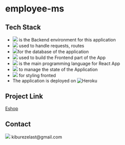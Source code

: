 # employee-ms

## Tech Stack
* <img src="https://img.shields.io/badge/Node.js-339933?style=for-the-badge&logo=nodedotjs&logoColor=white" /> is the Backend environment for this application
* <img src="https://img.shields.io/badge/express.js-%23404d59.svg?style=for-the-badge&logo=express&logoColor=%2361DAFB" /> used to handle requests, routes
* <img src="https://img.shields.io/badge/MongoDB-4EA94B?style=for-the-badge&logo=mongodb&logoColor=white" />for the database of the application
* <img src="https://img.shields.io/badge/React-20232A?style=for-the-badge&logo=react&logoColor=61DAFB" /> used to build the Frontend part of the App
* <img src="https://img.shields.io/badge/typescript-%23007ACC.svg?style=for-the-badge&logo=typescript&logoColor=white" /> is the main programming language for React App
* <img src="https://img.shields.io/badge/redux-%23593d88.svg?style=for-the-badge&logo=redux&logoColor=white" /> to manage the state of the Application
* <img src="https://img.shields.io/badge/styled--components-DB7093?style=for-the-badge&logo=styled-components&logoColor=white"> for styling fronted
* The application is deployed on ![Heroku](https://img.shields.io/badge/heroku-%23430098.svg?style=for-the-badge&logo=heroku&logoColor=white)


## Project Link
[Eshop](https://employee-mt.herokuapp.com/)


## Contact
<img src="https://img.shields.io/badge/Gmail-D14836?style=for-the-badge&logo=gmail&logoColor=white" />
kiburezelast@gmail.com
